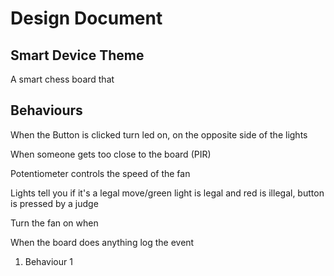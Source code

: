# Design Document

## Smart Device Theme

A smart chess board that


## Behaviours

When the Button is clicked turn led on, on the opposite side of the lights

When someone gets too close to the board (PIR)

Potentiometer controls the speed of the fan

Lights tell you if it's a legal move/green light is legal and red is illegal, button is pressed by a judge

Turn the fan on when

When the board does anything log the event


1. Behaviour 1
